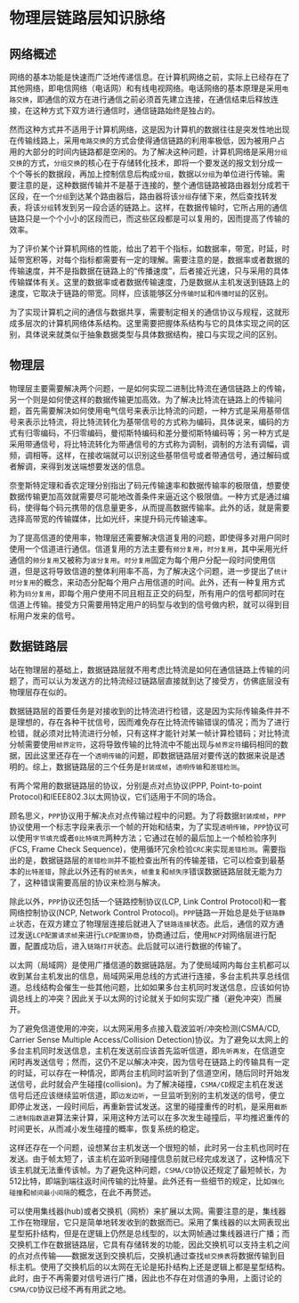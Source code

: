 物理层链路层知识脉络
==================

## 网络概述

网络的基本功能是快速而广泛地传递信息。在计算机网络之前，实际上已经存在了其他网络，即电信网络（电话网）和有线电视网络。电话网络的基本原理是采用`电路交换`，即通信的双方在进行通信之前必须首先建立连接，在通信结束后释放连接，在这种方式下双方进行通信时，通信链路始终是独占的。

然而这种方式并不适用于计算机网络，这是因为计算机的数据往往是突发性地出现在传输线路上，采用`电路交换`的方式会使得通信链路的利用率极低，因为被用户占用的大部分的时间内链路都是空闲的。为了解决这种问题，计算机网络是采用`分组交换`的方式，`分组交换`的核心在于存储转化技术，即将一个要发送的报文划分成一个个等长的数据段，再加上控制信息后构成`分组`，数据以`分组`为单位进行传输。需要注意的是，这种数据传输并不是基于连接的，整个通信链路被路由器划分成若干区段，在一个`分组`到达某个路由器后，路由器将该`分组`存储下来，然后查找转发表，将该`分组`转发到另一段合适的链路上。这样，在数据传输时，它所占用的通信链路只是一个个小小的区段而已，而这些区段都是可以复用的，因而提高了传输的效率。

为了评价某个计算机网络的性能，给出了若干个指标，如数据率，带宽，时延，时延带宽积等，对每个指标都需要有一定的理解。需要注意的是，数据率或者数据的传输速度，并不是指数据在链路上的“传播速度”，后者接近光速，只与采用的具体传输媒体有关。这里的数据率或者数据传输速度，乃是数据从主机发送到链路上的速度，它取决于链路的带宽。同样，应该能够区分`传输时延`和`传播时延`的区别。

为了实现计算机之间的通信与数据共享，需要制定相关的通信协议与规程，这就形成多层次的计算机网络体系结构。这里需要把握体系结构与它的具体实现之间的区别，具体说来就类似于抽象数据类型与具体数据结构，接口与实现之间的区别。

## 物理层

物理层主要需要解决两个问题，一是如何实现二进制比特流在通信链路上的传输，另一个则是如何使这样的数据传输更加高效。为了解决比特流在链路上的传输问题，首先需要解决如何使用电气信号来表示比特流的问题，一种方式是采用基带信号来表示比特流，将比特流转化为基带信号的方式称为编码，具体说来，编码的方式有归零编码，不归零编码，曼彻斯特编码和差分曼彻斯特编码等；另一种方式是采用带通信号，将比特流转化为带通信号的方式称为调制，调制的方法有调幅，调频，调相等。这样，在接收端就可以识别这些基带信号或者带通信号，通过解码或者解调，来得到发送端想要发送的信息。

奈奎斯特定理和香农定理分别指出了码元传输速率和数据传输率的极限值，想要使数据传输更加高效就需要尽可能地改善条件来逼近这个极限值。一种方式是通过编码，使得每个码元携带的信息量更多，从而提高数据传输率。此外的话，就是需要选择高带宽的传输媒体，比如光纤，来提升码元传输速率。

为了提高信道的使用率，物理层还需要解决信道复用的问题，即使得多对用户同时使用一个信道进行通信。信道复用的方法主要有`频分复用`，`时分复用`，其中采用光纤通信的`频分复用`又被称为`波分复用`。`时分复用`固定为每个用户分配一段时间使用信道，但是这将导致信道的整体利用率不高，为了解决这个问题，进一步提出了`统计时分复用`的概念，来动态分配每个用户占用信道的时间。此外，还有一种复用方式称为`码分复用`，即每个用户使用不同且相互正交的码型，所有用户的信号都同时在信道上传输。接受方只需要用特定用户的码型与收到的信号做内积，就可以得到目标用户发来的信号。

## 数据链路层

站在物理层的基础上，数据链路层就不用考虑比特流是如何在通信链路上传输的问题了，而可以认为发送方的比特流经过链路层直接就到达了接受方，仿佛底层没有物理层存在似的。

数据链路层的首要任务是对接收到的比特流进行检错，这是因为实际传输条件并不是理想的，存在各种干扰信号，因而难免存在比特流传输错误的情况；而为了进行检错，就必须对比特流进行分帧，只有这样才能针对某一帧计算检错码；对比特流分帧需要使用`帧界定符`，这将导致传输的比特流中不能出现与`帧界定符`编码相同的数据，因此这里还存在一个`透明传输`的问题，即数据链路层对要传送的数据来说是透明的。综上，数据链路层的三个任务是`封装成帧`，`透明传输`和`差错检测`。

有两个常用的数据链路层的协议，分别是点对点协议(PPP, Point-to-point Protocol)和IEEE802.3以太网协议，它们适用于不同的场合。

顾名思义，`PPP`协议用于解决点对点传输过程中的问题。为了将数据`封装成帧`，`PPP`协议使用一个标志字段来表示一个帧的开始和结束，为了实现`透明传输`，`PPP`协议可以使用`字节填充`或者`0比特填充`两种方法；它通过在帧的最后加上一个帧检验序列(FCS, Frame Check Sequence)，使用循环冗余检验`CRC`来实现`差错检测`。需要指出的是，数据链路层的`差错检测`并不能检查出所有的传输差错，它可以检查到最基本的`比特差错`，除此以外还有的`帧丢失`，`帧重复`和`帧失序`错误数据链路层就无能为力了，这种错误需要高层的协议来检测与解决。

除此以外，`PPP`协议还包括一个链路控制协议(LCP, Link Control Protocol)和一套网络控制协议(NCP, Network Control Protocol)。`PPP`链路一开始总是处于`链路静止`状态，在双方建立了物理层连接后就进入了`链路连接`状态。此后，通信的双方通过发送`LCP配置请求帧`来进行`LCP配置协商`，协商通过后，使用`NCP`对网络层进行配置，配置成功后，进入`链路打开`状态。此后就可以进行数据的传输了。

以太网（局域网）是使用广播信道的数据链路层。为了使局域网内每台主机都可以收到某台主机发出的信息，局域网采用总线的方式进行连接，多台主机共享总线信道。总线结构会催生一些其他问题，比如如果多台主机同时发送信息，应该如何协调总线上的冲突？因此关于以太网的讨论就关于如何实现广播（避免冲突）而展开。

为了避免信道使用的冲突，以太网采用多点接入载波监听/冲突检测(CSMA/CD, Carrier Sense Multiple Access/Collision Detection)协议。为了避免以太网上的多台主机同时发送信息，主机在发送前应该首先监听信道，即`先听再发`，在信道空闲时再发送信号；然而，这仍不足以解决冲突，因为信号在链路上的传输具有一定的时延，可以存在一种情况，即两台主机同时监听到了信道空闲，随后同时开始发送信号，此时就会产生碰撞(collision)。为了解决碰撞，`CSMA/CD`规定主机在发送信号后还应该继续监听信道，即`边发边听`，一旦监听到别的主机发送的信号，便立即停止发送，一段时间后，再重新尝试发送。这里的碰撞重传的时机，是采用`截断二进制指数退避`算法来计算，采用这种方法可以在多次发生碰撞后，平均推迟重传的时间更长，从而减小发生碰撞的概率，恢复系统的稳定。

这样还存在一个问题，设想某台主机发送一个很短的帧，此时另一台主机也同时在发送。由于帧太短了，该主机在监听到碰撞信息前就已经完成发送了，这种情况下该主机就无法重传该帧。为了避免这种问题，`CSMA/CD`协议还规定了最短帧长，为512比特，即端到端往返时间传输的比特量。此外还有一些细节的规定，比如`强化碰撞`和`帧间最小间隔`的概念，在此不再赘述。

可以使用集线器(hub)或者交换机（网桥）来扩展以太网。需要注意的是，集线器工作在物理层，它只是简单地转发收到的数据而已。采用了集线器的以太网表现出星型拓扑结构，但是在逻辑上仍然是总线型的，以太网帧通过集线器进行广播；而交换机工作在数据链路层，它具有存储转发的功能，因此交换机可以支持主机之间的点对点传输——数据发送到交换机后，交换机通过查找`帧交换表`将数据传输到目标主机。使用了交换机后的以太网在无论是拓扑结构上还是逻辑上都是星型结构。此时，由于不再需要对信号进行广播，因此也不存在对信道的争用，上面讨论的`CSMA/CD`协议已经不再有用武之地。
